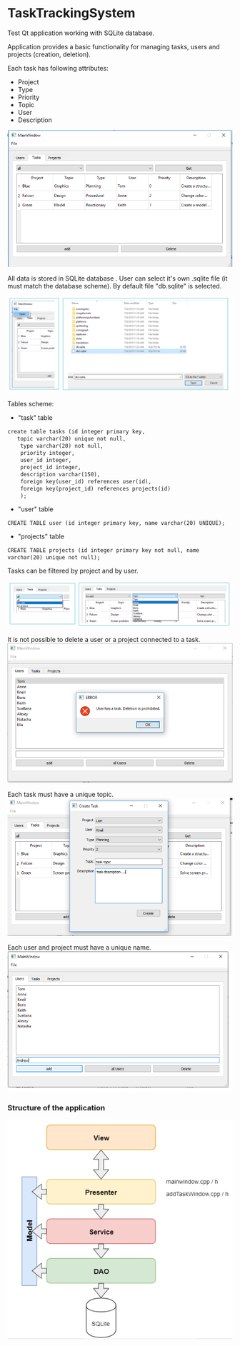 # TaskTrackingSystem
Test Qt application working with SQLite database.


Application provides a basic functionality for managing tasks, users and projects (creation, deletion).

Each task has following attributes:  
 - Project
 - Type
 - Priority
 - Topic
 - User
 - Description

![tasks window](https://github.com/ViktorAnchutin/TaskTrackingSystem/blob/master/Images/TasksWindow.PNG?raw=true)

All data is stored in SQLite database . User can select it's own .sqlite file (it must match the database scheme). By default file "db.sqlite" is selected.

![select db](https://github.com/ViktorAnchutin/TaskTrackingSystem/blob/master/Images/Open%20File.png?raw=true)

Tables scheme:
- "task" table 
```
create table tasks (id integer primary key,
   topic varchar(20) unique not null,
    type varchar(20) not null,
    priority integer,
    user_id integer,
    project_id integer,
    description varchar(150),
    foreign key(user_id) references user(id),
    foreign key(project_id) references projects(id)
    );
 ```
- "user" table
```
CREATE TABLE user (id integer primary key, name varchar(20) UNIQUE);
```

- "projects" table
```
CREATE TABLE projects (id integer primary key not null, name varchar(20) unique not null);
 ```
 
 Tasks can be filtered by project and by user.
 
 ![filter](https://github.com/ViktorAnchutin/TaskTrackingSystem/blob/master/Images/Filter.png?raw=true)

It is not possible to delete a user or a project connected to a task.
![deletionErro](https://github.com/ViktorAnchutin/TaskTrackingSystem/blob/master/Images/userDeleteError.PNG?raw=true)

Each task must have a unique topic.
![add task window](https://github.com/ViktorAnchutin/TaskTrackingSystem/blob/master/Images/addTask.PNG?raw=true)

Each user and project must have a unique name.
![unique name](https://github.com/ViktorAnchutin/TaskTrackingSystem/blob/master/Images/Unique%20Name.png?raw=true)


### Structure of the application
![structure](https://github.com/ViktorAnchutin/TaskTrackingSystem/blob/master/Images/appStructure.PNG?raw=true)



